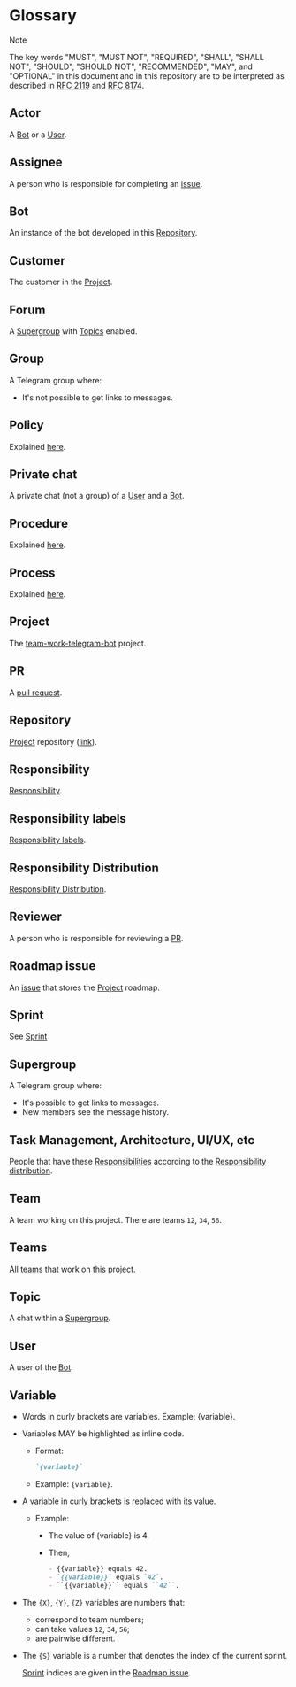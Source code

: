 # Glossary

>[!NOTE]
> The key words "MUST", "MUST NOT", "REQUIRED", "SHALL", "SHALL NOT", "SHOULD", "SHOULD NOT", "RECOMMENDED",  "MAY", and "OPTIONAL" in this document and in this repository are to be interpreted as described in [RFC 2119](https://www.rfc-editor.org/rfc/rfc2119) and [RFC 8174](https://www.rfc-editor.org/rfc/rfc8174).

## Actor

A [Bot](#bot) or a [User](#user).

## Assignee

A person who is responsible for completing an [issue](https://github.com/team-work-tools/team-work-telegram-bot/issues).

## Bot

An instance of the bot developed in this [Repository](#repository).

## Customer

The customer in the [Project](#project).

## Forum

A [Supergroup](#supergroup) with [Topics](#topic) enabled.

## Group

A Telegram group where:

- It's not possible to get links to messages.

## Policy

Explained [here](https://www.oracle.com/ce-help/playbook/display-content/ar02-policy-process-or-procedure#the_policy).

## Private chat

A private chat (not a group) of a [User](#user) and a [Bot](#bot).

## Procedure

Explained [here](https://www.oracle.com/ce-help/playbook/display-content/ar02-policy-process-or-procedure#the_procedure).

## Process

Explained [here](https://www.oracle.com/ce-help/playbook/display-content/ar02-policy-process-or-procedure#the_process).

## Project

The [team-work-telegram-bot](https://github.com/team-work-tools/team-work-telegram-bot) project.

## PR

A [pull request](https://github.com/team-work-tools/team-work-telegram-bot/pulls).

## Repository

[Project](#repository) repository ([link](https://github.com/team-work-tools/team-work-telegram-bot)).

## Responsibility

[Responsibility](configuration/roles-and-responsibilities.md#def-responsibility).

## Responsibility labels

[Responsibility labels](configuration/roles-and-responsibilities.md#def-responsibility-labels).

## Responsibility Distribution

[Responsibility Distribution](configuration/roles-and-responsibilities.md#responsibility-distribution).

## Reviewer

A person who is responsible for reviewing a [PR](#pr).

## Roadmap issue

An [issue](https://github.com/team-work-tools/team-work-telegram-bot/issues/79) that stores the [Project](#project) roadmap.

## Sprint

See [Sprint](./configuration/sprint.md)

## Supergroup

A Telegram group where:

- It's possible to get links to messages.
- New members see the message history.

## Task Management, Architecture, UI/UX, etc

People that have these [Responsibilities](#responsibility) according to the [Responsibility distribution](#responsibility-distribution).

## Team

A team working on this project.
There are teams `12`, `34`, `56`.

## Teams

All [teams](#team) that work on this project.

## Topic

A chat within a [Supergroup](#supergroup).

## User

A user of the [Bot](#bot).

## Variable

- Words in curly brackets are variables. Example: {variable}.
- Variables MAY be highlighted as inline code.
  - Format:

    ~~~md
    `{variable}`
    ~~~

  - Example: `{variable}`.
- A variable in curly brackets is replaced with its value.
  
  - Example:
    - The value of {variable} is 4.
    - Then,

      ~~~md
      - {{variable}} equals 42.
      - `{{variable}}` equals `42`.
      - ``{{variable}}`` equals ``42``.
      ~~~

- The `{X}`, `{Y}`, `{Z}` variables are numbers that:
  - correspond to team numbers;
  - can take values `12`, `34`, `56`;
  - are pairwise different.

- The `{S}` variable is a number that denotes the index of the current sprint.
  
  [Sprint](#sprint) indices are given in the [Roadmap issue](#roadmap-issue).
